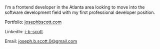 I'm a frontend developer in the Atlanta area looking to move into the software development field with my first professional developer position.


Portfolio:     <a href="https://josephbscott.com/">josephbscott.com</a>

LinkedIn:     <a href="https://www.linkedin.com/in/j-b-scott/">j-b-scott</a>

Email:     <a href="mailto:joseph.b.scott.0@gmail.com">joseph.b.scott.0@gmail.com</a>
